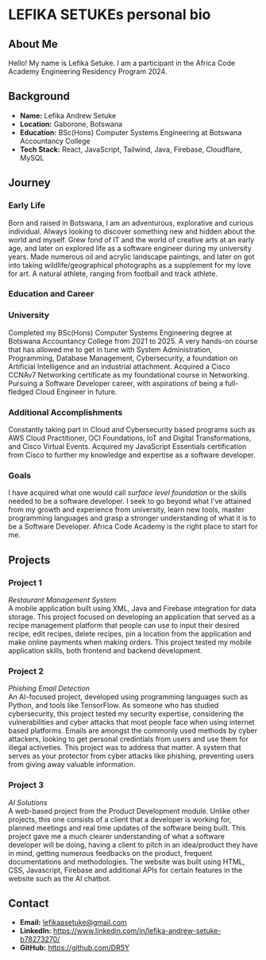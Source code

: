 # LEFIKA SETUKEs personal bio

## About Me
Hello! My name is Lefika Setuke. I am a participant in the Africa Code Academy Engineering Residency Program 2024.

## Background
- **Name:** Lefika Andrew Setuke
- **Location:** Gaborone, Botswana
- **Education:** BSc(Hons) Computer Systems Engineering at Botswana Accountancy College
- **Tech Stack:** React, JavaScript, Tailwind, Java, Firebase, Cloudflare, MySQL

## Journey
### Early Life
Born and raised in Botswana, I am an adventurous, explorative and curious individual. Always looking to discover something new and hidden about the world and myself. Grew fond of IT and the world of creative arts at an early age, and later on explored life as a software engineer during my university years. Made numerous oil and acrylic landscape paintings, and later on got into taking wildlife/geographical photographs as a supplement for my love for art. A natural athlete, ranging from football and track athlete.  

### Education and Career
### University
Completed my BSc(Hons) Computer Systems Engineering degree at Botswana Accountancy College from 2021 to 2025. A very hands-on course that has allowed me to get in tune with System Administration, Programming, Database Management, Cybersecurity, a foundation on Artificial Intelligence and an industrial attachment. Acquired a Cisco CCNAv7 Networking certificate as my foundational course in Networking. Pursuing a Software Developer career, with aspirations of being a full-fledged Cloud Engineer in future.

### Additional Accomplishments
Constantly taking part in Cloud and Cybersecurity based programs such as AWS Cloud Practitioner, OCI Foundations, IoT and Digital Transformations, and Cisco Virtual Events. Acquired my JavaScript Essentials certification from Cisco to further my knowledge and expertise as a software developer.

### Goals
I have acquired what one would call _surface level foundation_ or the skills needed to be a software developer. I seek to go beyond what I've attained from my growth and experience from university, learn new tools, master programming languages and grasp a stronger understanding of what it is to be a Software Developer. Africa Code Academy is the right place to start for me.

## Projects
### Project 1
_Restaurant Management System_
<br> A mobile application built using XML, Java and Firebase integration for data storage. This project focused on developing an application that served as a recipe management platform that people can use to input their desired recipe, edit recipes, delete recipes, pin a location from the application and make online payments when making orders. This project tested my mobile application skills, both frontend and backend development. 

### Project 2
_Phishing Email Detection_
<br> An AI-focused project, developed using programming languages such as Python, and tools like TensorFlow. As someone who has studied cybersecurity, this project tested my security expertise, considering the vulnerabilities and cyber attacks that most people face when using internet based platforms. Emails are amongst the commonly used methods by cyber attackers, looking to get personal credintials from users and use them for illegal activeties. This project was to address that matter. A system that serves as your protector from cyber attacks like phishing, preventing users from giving away valuable information.

### Project 3
_AI Solutions_
<br> A web-based project from the Product Development module. Unlike other projects, this one consists of a client that a developer is working for, planned meetings and real time updates of the software being built. This project gave me a much clearer understanding of what a software developer will be doing, having a client to pitch in an idea/product they have in mind, getting numerous feedbacks on the product, frequent documentations and methodologies. The website was built using HTML, CSS, Javascript, Firebase and additional APIs for certain features in the website such as the AI chatbot.

## Contact
- **Email:** lefikaasetuke@gmail.com
- **LinkedIn:** https://www.linkedin.com/in/lefika-andrew-setuke-b78273270/
- **GitHub:** https://github.com/DR5Y
